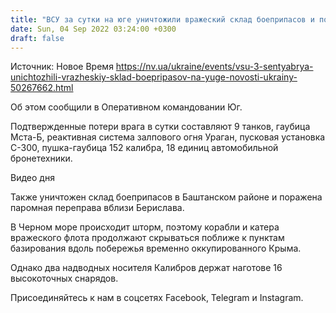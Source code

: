 ```yaml
---
title: "ВСУ за сутки на юге уничтожили вражеский склад боеприпасов и поразили паромную переправу"
date: Sun, 04 Sep 2022 03:24:00 +0300
draft: false
---
```

Источник: Новое Время https://nv.ua/ukraine/events/vsu-3-sentyabrya-unichtozhili-vrazheskiy-sklad-boepripasov-na-yuge-novosti-ukrainy-50267662.html


Об этом сообщили в Оперативном командовании Юг.

Подтвержденные потери врага в сутки составляют 9 танков, гаубица Мста-Б, реактивная система залпового огня Ураган, пусковая установка С-300, пушка-гаубица 152 калибра, 18 единиц автомобильной бронетехники.

 Видео дня   

Также уничтожен склад боеприпасов в Баштанском районе и поражена паромная переправа вблизи Берислава.

В Черном море происходит шторм, поэтому корабли и катера вражеского флота продолжают скрываться поближе к пунктам базирования вдоль побережья временно оккупированного Крыма.

Однако два надводных носителя Калибров держат наготове 16 высокоточных снарядов.

Присоединяйтесь к нам в соцсетях Facebook, Telegram и Instagram.
